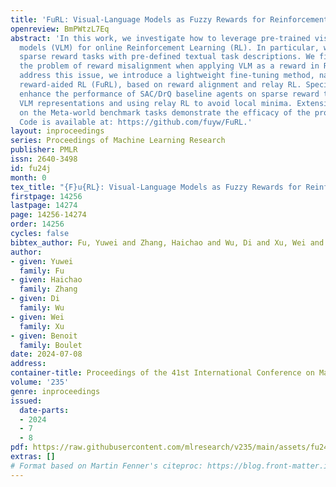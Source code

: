```yaml
---
title: 'FuRL: Visual-Language Models as Fuzzy Rewards for Reinforcement Learning'
openreview: BmPWtzL7Eq
abstract: 'In this work, we investigate how to leverage pre-trained visual-language
  models (VLM) for online Reinforcement Learning (RL). In particular, we focus on
  sparse reward tasks with pre-defined textual task descriptions. We first identify
  the problem of reward misalignment when applying VLM as a reward in RL tasks. To
  address this issue, we introduce a lightweight fine-tuning method, named Fuzzy VLM
  reward-aided RL (FuRL), based on reward alignment and relay RL. Specifically, we
  enhance the performance of SAC/DrQ baseline agents on sparse reward tasks by fine-tuning
  VLM representations and using relay RL to avoid local minima. Extensive experiments
  on the Meta-world benchmark tasks demonstrate the efficacy of the proposed method.
  Code is available at: https://github.com/fuyw/FuRL.'
layout: inproceedings
series: Proceedings of Machine Learning Research
publisher: PMLR
issn: 2640-3498
id: fu24j
month: 0
tex_title: "{F}u{RL}: Visual-Language Models as Fuzzy Rewards for Reinforcement Learning"
firstpage: 14256
lastpage: 14274
page: 14256-14274
order: 14256
cycles: false
bibtex_author: Fu, Yuwei and Zhang, Haichao and Wu, Di and Xu, Wei and Boulet, Benoit
author:
- given: Yuwei
  family: Fu
- given: Haichao
  family: Zhang
- given: Di
  family: Wu
- given: Wei
  family: Xu
- given: Benoit
  family: Boulet
date: 2024-07-08
address:
container-title: Proceedings of the 41st International Conference on Machine Learning
volume: '235'
genre: inproceedings
issued:
  date-parts:
  - 2024
  - 7
  - 8
pdf: https://raw.githubusercontent.com/mlresearch/v235/main/assets/fu24j/fu24j.pdf
extras: []
# Format based on Martin Fenner's citeproc: https://blog.front-matter.io/posts/citeproc-yaml-for-bibliographies/
---
```

